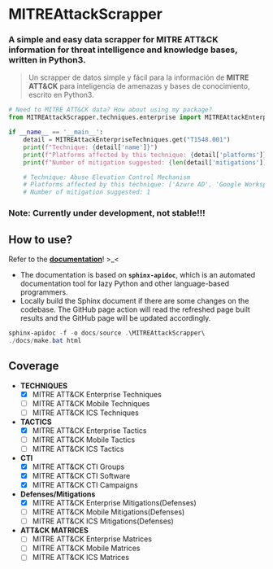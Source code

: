 # MITREAttackScrapper
### A simple and easy data scrapper for **MITRE ATT&CK** information for threat intelligence and knowledge bases, written in Python3.
> Un scrapper de datos simple y fácil para la información de **MITRE ATT&CK** para inteligencia de amenazas y bases de conocimiento, escrito en Python3.

```py
# Need to MITRE ATT&CK data? How about using my package?
from MITREAttackScrapper.techniques.enterprise import MITREAttackEnterpriseTechniques

if __name__ == '__main__':
    detail = MITREAttackEnterpriseTechniques.get("T1548.001")
    print(f"Technique: {detail['name']}")
    print(f"Platforms affected by this technique: {detail['platforms']}")
    print(f"Number of mitigation suggested: {len(detail['mitigations'])}")

    # Technique: Abuse Elevation Control Mechanism
    # Platforms affected by this technique: ['Azure AD', 'Google Workspace', 'IaaS', 'Linux', 'Office 365', 'Windows', 'macOS']
    # Number of mitigation suggested: 1
```

### Note: Currently under development, not stable!!!

## How to use?
Refer to the **[documentation](https://knightchaser.github.io/MITREAttackScrapper/)**! >_<
- The documentation is based on **`sphinx-apidoc`**, which is an automated documentation tool for lazy Python and other language-based programmers.
- Locally build the Sphinx document if there are some changes on the codebase. The GitHub page action will read the refreshed page built results and the GitHub page will be updated accordingly.
```powershell
sphinx-apidoc -f -o docs/source .\MITREAttackScrapper\
./docs/make.bat html
```

## Coverage
- **TECHNIQUES**
  - [x] MITRE ATT&CK Enterprise Techniques
  - [ ] MITRE ATT&CK Mobile Techniques
  - [ ] MITRE ATT&CK ICS Techniques
- **TACTICS**
  - [x] MITRE ATT&CK Enterprise Tactics
  - [ ] MITRE ATT&CK Mobile Tactics
  - [ ] MITRE ATT&CK ICS Tactics
- **CTI**
  - [x] MITRE ATT&CK CTI Groups
  - [x] MITRE ATT&CK CTI Software
  - [x] MITRE ATT&CK CTI Campaigns
- **Defenses/Mitigations**
  - [x] MITRE ATT&CK Enterprise Mitigations(Defenses)
  - [ ] MITRE ATT&CK Mobile Mitigations(Defenses)
  - [ ] MITRE ATT&CK ICS Mitigations(Defenses)
- **ATT&CK MATRICES**
  - [ ] MITRE ATT&CK Enterprise Matrices
  - [ ] MITRE ATT&CK Mobile Matrices
  - [ ] MITRE ATT&CK ICS Matrices